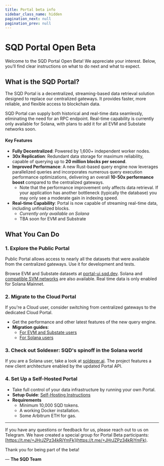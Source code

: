 ```yaml
---
title: Portal beta info
sidebar_class_name: hidden
pagination_next: null
pagination_prev: null
---
```


# SQD Portal Open Beta

Welcome to the SQD Portal Open Beta! We appreciate your interest. Below, you’ll find clear instructions on what to do next and what to expect.

## What is the SQD Portal?

The SQD Portal is a decentralized, streaming-based data retrieval solution designed to replace our centralized gateways. It provides faster, more reliable, and flexible access to blockchain data.

SQD Portal can supply both historical and real-time data seamlessly, eliminating the need for an RPC endpoint. Real-time capability is currently only available for Solana, with plans to add it for all EVM and Substate networks soon.

#### Key Features

- **Fully Decentralized**: Powered by 1,600+ independent worker nodes.
- **30x Replication**: Redundant data storage for maximum reliability, capable of querying up to **20 million blocks per second**.
- **Improved Performance**: A new Rust-based query engine now leverages parallelized queries and incorporates numerous query execution performance optimizations, delivering an overall **10-50x performance boost** compared to the centralized gateways.
  + Note that the performance improvement only affects data retrieval. If your application has another bottleneck (typically the database) you may only see a moderate gain in indexing speed.
- **Real-time Capability**: Portal is now capable of streaming real-time data, including unfinalized blocks.
  + _Currently only available on Solana_
  + TBA soon for EVM and Substrate

## What You Can Do

### 1. Explore the Public Portal

Public Portal allows access to nearly all the datasets that were available from the centralized gateways. Use it for development and tests.

Browse EVM and Substate datasets at [portal-ui.sqd.dev](https://portal-ui.sqd.dev/). Solana and [compatible SVM networks](/subsquid-network/reference/networks/#solana-and-compatibles) are also available. Real time data is only enabled for Solana Mainnet.

### 2. Migrate to the Cloud Portal

If you're a Cloud user, consider switching from centralized gateways to the dedicated Cloud Portal.
- Get the performance and other latest features of the new query engine.
- **Migration guides**:
  - [For EVM and Substate users](/cloud/resources/migrate-to-portal-on-evm-or-substrate)
  - [For Solana users](/cloud/resources/migrate-to-portal-on-solana)

### 3. Check out Soldexer: SQD's spinoff in the Solana world

If you are a Solana user, take a look at [soldexer.ai](https://soldexer.ai). The project features a new client architecture enabled by the updated Portal API.

### 4. Set Up a Self-Hosted Portal

- Take full control of your data infrastructure by running your own Portal.
- **Setup Guide**: [Self-Hosting Instructions](/subsquid-network/participate/portal)
- **Requirements**
  - Minimum 10,000 SQD tokens.
  - A working Docker installation.
  - Some Arbitrum ETH for gas.

----

If you have any questions or feedback for us, please reach out to us on Telegram. We have created a special group for Portal Beta participants: [https://t.me/+JHrJZPz34kRjYmFk](https://t.me/+JHrJZPz34kRjYmFk). 

Thank you for being part of the beta! 

— **The SQD Team**
